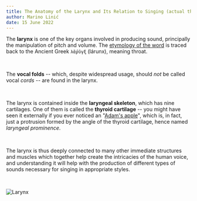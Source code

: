 ```yaml
---
title: The Anatomy of the Larynx and Its Relation to Singing (actual thing I wrote 2)
author: Marino Linić
date: 15 June 2022
---
```


The **larynx** is one of the key organs involved in producing sound, principally the manipulation of pitch and
volume. The [etymology of the word](https://en.wiktionary.org/wiki/%CE%BB%CE%AC%CF%81%CF%85%CE%B3%CE%BE) is
traced back to the Ancient Greek `λᾰ́ρῠγξ` (lárunx), meaning throat.

<br>

The **vocal folds** -- which, despite widespread usage, should _not_ be called vocal _cords_ -- are found in
the larynx.

<br>

The larynx is contained inside the **laryngeal skeleton**, which has nine cartilages. One of them is called
the **thyroid cartilage** -- you might have seen it externally if you ever noticed an
"[Adam's apple](https://upload.wikimedia.org/wikipedia/commons/thumb/b/bd/Adam%27s_apple_26.jpg/260px-Adam%27s_apple_26.jpg)",
which is, in fact, just a protrusion formed by the angle of the thyroid cartilage, hence named _laryngeal
prominence_.

<br>

The larynx is thus deeply connected to many other immediate structures and muscles which together help create
the intricacies of the human voice, and understanding it will help with the production of different types of
sounds necessary for singing in appropriate styles.

<br>

![Larynx](https://upload.wikimedia.org/wikipedia/commons/8/8a/Larynx_external_en.svg)
